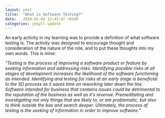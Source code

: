 ```yaml
---
layout: post
title:  "What is Software Testing?"
date:   2020-05-04 12:42:47 +0100
categories: jekyll update
---
```


An early activity in my learning was to provide a definition of what software testing is. The activity was designed to encourage thought and consideration of the nature of the role, and to put these thoughts into my own words.
This is mine:

*"Testing is the process of improving a software product or feature by seeking information and addressing risks. Identifying possible risks at all stages of development increases the likelihood of the software functioning as intended. Identifying and testing for risks at an early stage is beneficial to the SD process as it saves time on reworking later down the line. Software intended for business that contains issues could be detrimental to the reputation of the business as well as it's revenue. Premeditating and investigating not only things that are likely to, or are problematic, but also to think outside the box and search deeper. Ultimately, the process of testing is the seeking of information in order to improve software."*
